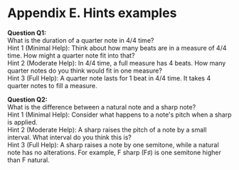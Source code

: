 # **Appendix E. Hints examples**

**Question Q1:**  
What is the duration of a quarter note in 4/4 time?  
Hint 1 (Minimal Help): Think about how many beats are in a measure of 4/4 time. How might a quarter note fit into that?  
Hint 2 (Moderate Help): In 4/4 time, a full measure has 4 beats. How many quarter notes do you think would fit in one measure?  
Hint 3 (Full Help): A quarter note lasts for 1 beat in 4/4 time. It takes 4 quarter notes to fill a measure.  

**Question Q2:**  
What is the difference between a natural note and a sharp note?  
Hint 1 (Minimal Help): Consider what happens to a note's pitch when a sharp is applied.  
Hint 2 (Moderate Help): A sharp raises the pitch of a note by a small interval. What interval do you think this is?  
Hint 3 (Full Help): A sharp raises a note by one semitone, while a natural note has no alterations. For example, F sharp (F♯) is one semitone higher than F natural.  